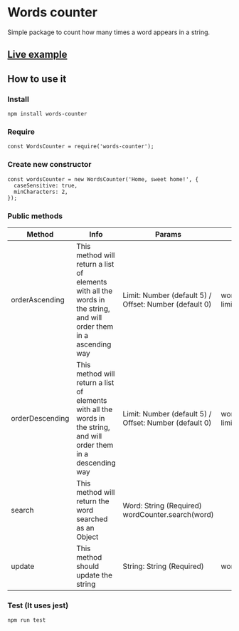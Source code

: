 # Words counter
Simple package to count how many times a word appears in a string.

## [Live example](http://fjflala.github.io/words-counter)

## How to use it

### Install
```
npm install words-counter
```

### Require
```
const WordsCounter = require('words-counter');
```

### Create new constructor
```
const wordsCounter = new WordsCounter('Home, sweet home!', {
  caseSensitive: true,
  minCharacters: 2,
});
```

### Public methods

| Method |	Info	| Params |	Example |
|--|--|--|--|
|orderAscending | This method will return a list of elements with all the words in the string, and will order them in a ascending way |	Limit: Number (default 5) / Offset: Number (default 0) |	wordCounter.orderAscending(offset, limit) |
| orderDescending	| This method will return a list of elements with all the words in the string, and will order them in a descending way	| Limit: Number (default 5) / Offset: Number (default 0) |	wordCounter.orderAscending(offset, limit) |
|search	 | This method will return the word searched as an Object	| Word: String (Required)	wordCounter.search(word) |
| update	| This method should update the string	| String: String (Required) |	wordCounter.update(string) |

### Test (It uses jest)
```
npm run test
``` 
